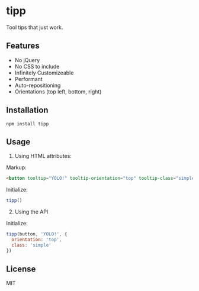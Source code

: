 
# tipp

  Tool tips that just work.

## Features

- No jQuery
- No CSS to include
- Infinitely Customizeable
- Performant
- Auto-repositioning
- Orientations (top left, bottom, right)

## Installation

    npm install tipp

## Usage

1. Using HTML attributes:

Markup:

```html
<button tooltip="YOLO!" tooltip-orientation="top" tooltip-class="simple">Buy Now</button>
```

Initialize:

```js
tipp()
```

2. Using the API

Initialize:

```js
tipp(button, 'YOLO!', {
  orientation: 'top',
  class: 'simple'
})
```

## License

MIT
